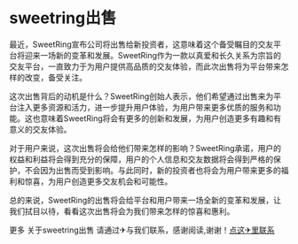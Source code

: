 # sweetring出售

最近，SweetRing宣布公司将出售给新投资者，这意味着这个备受瞩目的交友平台将迎来一场新的变革和发展。SweetRing作为一款以真爱和长久关系为宗旨的交友平台，一直致力于为用户提供高品质的交友体验，而此次出售将为平台带来怎样的改变，备受关注。

这次出售背后的动机是什么？SweetRing创始人表示，他们希望通过出售来为平台注入更多资源和活力，进一步提升用户体验，为用户带来更多优质的服务和功能。这也意味着SweetRing将会有更多的创新和发展，为用户创造更多有趣和有意义的交友体验。

对于用户来说，这次出售将会给他们带来怎样的影响？SweetRing承诺，用户的权益和利益将会得到充分的保障，用户的个人信息和交友数据将会得到严格的保护，不会因为出售而受到影响。与此同时，新的投资者也将会为用户带来更多的福利和惊喜，为用户创造更多交友机会和可能性。

总的来说，SweetRing的出售将会给平台和用户带来一场全新的变革和发展，让我们拭目以待，看看这次出售将会为我们带来怎样的惊喜和惠利。

更多 关于sweetring出售 请通过✈与我们联系，感谢阅读,谢谢！[点这✈里联系](https://gg.k02.cc)